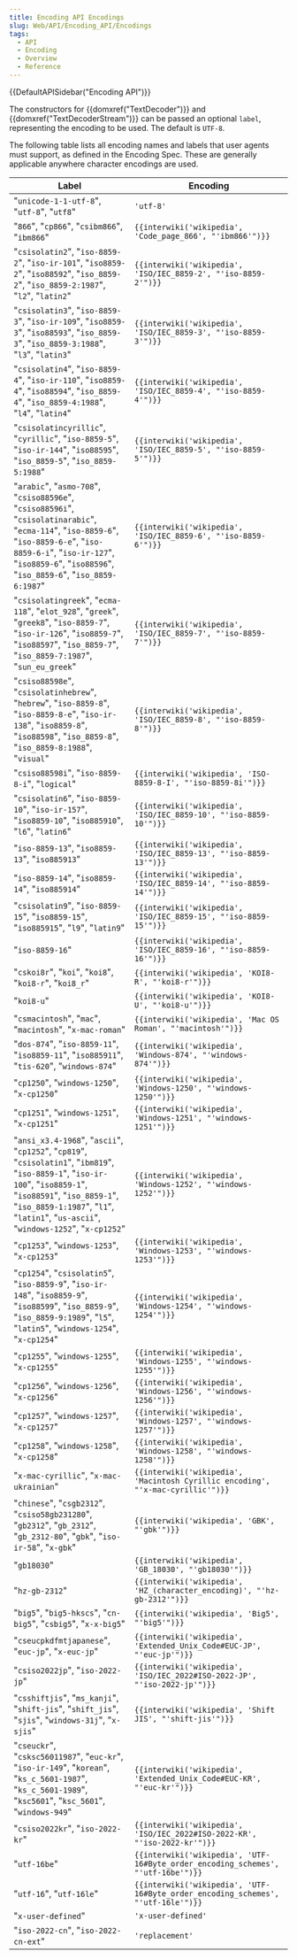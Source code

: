 ```yaml
---
title: Encoding API Encodings
slug: Web/API/Encoding_API/Encodings
tags:
  - API
  - Encoding
  - Overview
  - Reference
---
```

{{DefaultAPISidebar("Encoding API")}}

The constructors for {{domxref("TextDecoder")}} and {{domxref("TextDecoderStream")}} can be passed an optional `label`, representing the encoding to be used. The default is `UTF-8`.

The following table lists all encoding names and labels that user agents must support, as defined in the Encoding Spec. These are generally applicable anywhere character encodings are used.

| Label                                                                                                                                                                                                                                                 | Encoding                                                                                                   |
| ----------------------------------------------------------------------------------------------------------------------------------------------------------------------------------------------------------------------------------------------------- | ---------------------------------------------------------------------------------------------------------- |
| "`unicode-1-1-utf-8`", "`utf-8`", "`utf8`"                                                                                                                                                                                                            | `'utf-8'`                                                                                                  |
| "`866`", "`cp866`", "`csibm866`", "`ibm866`"                                                                                                                                                                                                          | `{{interwiki('wikipedia', 'Code_page_866', "'ibm866'")}}`                                 |
| "`csisolatin2`", "`iso-8859-2`", "`iso-ir-101`", "`iso8859-2`", "`iso88592`", "`iso_8859-2`", "`iso_8859-2:1987`", "`l2`", "`latin2`"                                                                                                                 | `{{interwiki('wikipedia', 'ISO/IEC_8859-2', "'iso-8859-2'")}}`                         |
| "`csisolatin3`", "`iso-8859-3`", "`iso-ir-109`", "`iso8859-3`", "`iso88593`", "`iso_8859-3`", "`iso_8859-3:1988`", "`l3`", "`latin3`"                                                                                                                 | `{{interwiki('wikipedia', 'ISO/IEC_8859-3', "'iso-8859-3'")}}`                         |
| "`csisolatin4`", "`iso-8859-4`", "`iso-ir-110`", "`iso8859-4`", "`iso88594`", "`iso_8859-4`", "`iso_8859-4:1988`", "`l4`", "`latin4`"                                                                                                                 | `{{interwiki('wikipedia', 'ISO/IEC_8859-4', "'iso-8859-4'")}}`                         |
| "`csisolatincyrillic`", "`cyrillic`", "`iso-8859-5`", "`iso-ir-144`", "`iso88595`", "`iso_8859-5`", "`iso_8859-5:1988`"                                                                                                                               | `{{interwiki('wikipedia', 'ISO/IEC_8859-5', "'iso-8859-5'")}}`                         |
| "`arabic`", "`asmo-708`", "`csiso88596e`", "`csiso88596i`", "`csisolatinarabic`", "`ecma-114`", "`iso-8859-6`", "`iso-8859-6-e`", "`iso-8859-6-i`", "`iso-ir-127`", "`iso8859-6`", "`iso88596`", "`iso_8859-6`", "`iso_8859-6:1987`"                  | `{{interwiki('wikipedia', 'ISO/IEC_8859-6', "'iso-8859-6'")}}`                         |
| "`csisolatingreek`", "`ecma-118`", "`elot_928`", "`greek`", "`greek8`", "`iso-8859-7`", "`iso-ir-126`", "`iso8859-7`", "`iso88597`", "`iso_8859-7`", "`iso_8859-7:1987`", "`sun_eu_greek`"                                                            | `{{interwiki('wikipedia', 'ISO/IEC_8859-7', "'iso-8859-7'")}}`                         |
| "`csiso88598e`", "`csisolatinhebrew`", "`hebrew`", "`iso-8859-8`", "`iso-8859-8-e`", "`iso-ir-138`", "`iso8859-8`", "`iso88598`", "`iso_8859-8`", "`iso_8859-8:1988`", "`visual`"                                                                     | `{{interwiki('wikipedia', 'ISO/IEC_8859-8', "'iso-8859-8'")}}`                         |
| "`csiso88598i`", "`iso-8859-8-i`", "`logical`"                                                                                                                                                                                                        | `{{interwiki('wikipedia', 'ISO-8859-8-I', "'iso-8859-8i'")}}`                         |
| "`csisolatin6`", "`iso-8859-10`", "`iso-ir-157`", "`iso8859-10`", "`iso885910`", "`l6`", "`latin6`"                                                                                                                                                   | `{{interwiki('wikipedia', 'ISO/IEC_8859-10', "'iso-8859-10'")}}`                     |
| "`iso-8859-13`", "`iso8859-13`", "`iso885913`"                                                                                                                                                                                                        | `{{interwiki('wikipedia', 'ISO/IEC_8859-13', "'iso-8859-13'")}}`                     |
| "`iso-8859-14`", "`iso8859-14`", "`iso885914`"                                                                                                                                                                                                        | `{{interwiki('wikipedia', 'ISO/IEC_8859-14', "'iso-8859-14'")}}`                     |
| "`csisolatin9`", "`iso-8859-15`", "`iso8859-15`", "`iso885915`", "`l9`", "`latin9`"                                                                                                                                                                   | `{{interwiki('wikipedia', 'ISO/IEC_8859-15', "'iso-8859-15'")}}`                     |
| "`iso-8859-16`"                                                                                                                                                                                                                                       | `{{interwiki('wikipedia', 'ISO/IEC_8859-16', "'iso-8859-16'")}}`                     |
| "`cskoi8r`", "`koi`", "`koi8`", "`koi8-r`", "`koi8_r`"                                                                                                                                                                                                | `{{interwiki('wikipedia', 'KOI8-R', "'koi8-r'")}}`                                         |
| "`koi8-u`"                                                                                                                                                                                                                                            | `{{interwiki('wikipedia', 'KOI8-U', "'koi8-u'")}}`                                         |
| "`csmacintosh`", "`mac`", "`macintosh`", "`x-mac-roman`"                                                                                                                                                                                              | `{{interwiki('wikipedia', 'Mac OS Roman', "'macintosh'")}}`                             |
| "`dos-874`", "`iso-8859-11`", "`iso8859-11`", "`iso885911`", "`tis-620`", "`windows-874`"                                                                                                                                                             | `{{interwiki('wikipedia', 'Windows-874', "'windows-874'")}}`                             |
| "`cp1250`", "`windows-1250`", "`x-cp1250`"                                                                                                                                                                                                            | `{{interwiki('wikipedia', 'Windows-1250', "'windows-1250'")}}`                         |
| "`cp1251`", "`windows-1251`", "`x-cp1251`"                                                                                                                                                                                                            | `{{interwiki('wikipedia', 'Windows-1251', "'windows-1251'")}}`                         |
| "`ansi_x3.4-1968`", "`ascii`", "`cp1252`", "`cp819`", "`csisolatin1`", "`ibm819`", "`iso-8859-1`", "`iso-ir-100`", "`iso8859-1`", "`iso88591`", "`iso_8859-1`", "`iso_8859-1:1987`", "`l1`", "`latin1`", "`us-ascii`", "`windows-1252`", "`x-cp1252`" | `{{interwiki('wikipedia', 'Windows-1252', "'windows-1252'")}}`                         |
| "`cp1253`", "`windows-1253`", "`x-cp1253`"                                                                                                                                                                                                            | `{{interwiki('wikipedia', 'Windows-1253', "'windows-1253'")}}`                         |
| "`cp1254`", "`csisolatin5`", "`iso-8859-9`", "`iso-ir-148`", "`iso8859-9`", "`iso88599`", "`iso_8859-9`", "`iso_8859-9:1989`", "`l5`", "`latin5`", "`windows-1254`", "`x-cp1254`"                                                                     | `{{interwiki('wikipedia', 'Windows-1254', "'windows-1254'")}}`                         |
| "`cp1255`", "`windows-1255`", "`x-cp1255`"                                                                                                                                                                                                            | `{{interwiki('wikipedia', 'Windows-1255', "'windows-1255'")}}`                         |
| "`cp1256`", "`windows-1256`", "`x-cp1256`"                                                                                                                                                                                                            | `{{interwiki('wikipedia', 'Windows-1256', "'windows-1256'")}}`                         |
| "`cp1257`", "`windows-1257`", "`x-cp1257`"                                                                                                                                                                                                            | `{{interwiki('wikipedia', 'Windows-1257', "'windows-1257'")}}`                         |
| "`cp1258`", "`windows-1258`", "`x-cp1258`"                                                                                                                                                                                                            | `{{interwiki('wikipedia', 'Windows-1258', "'windows-1258'")}}`                         |
| "`x-mac-cyrillic`", "`x-mac-ukrainian`"                                                                                                                                                                                                               | `{{interwiki('wikipedia', 'Macintosh Cyrillic encoding', "'x-mac-cyrillic'")}}` |
| "`chinese`", "`csgb2312`", "`csiso58gb231280`", "`gb2312`", "`gb_2312`", "`gb_2312-80`", "`gbk`", "`iso-ir-58`", "`x-gbk`"                                                                                                                            | `{{interwiki('wikipedia', 'GBK', "'gbk'")}}`                                                 |
| "`gb18030`"                                                                                                                                                                                                                                           | `{{interwiki('wikipedia', 'GB_18030', "'gb18030'")}}`                                     |
| "`hz-gb-2312`"                                                                                                                                                                                                                                        | `{{interwiki('wikipedia', 'HZ_(character_encoding)', "'hz-gb-2312'")}}`             |
| "`big5`", "`big5-hkscs`", "`cn-big5`", "`csbig5`", "`x-x-big5`"                                                                                                                                                                                       | `{{interwiki('wikipedia', 'Big5', "'big5'")}}`                                             |
| "`cseucpkdfmtjapanese`", "`euc-jp`", "`x-euc-jp`"                                                                                                                                                                                                     | `{{interwiki('wikipedia', 'Extended_Unix_Code#EUC-JP', "'euc-jp'")}}`                 |
| "`csiso2022jp`", "`iso-2022-jp`"                                                                                                                                                                                                                      | `{{interwiki('wikipedia', 'ISO/IEC_2022#ISO-2022-JP', "'iso-2022-jp'")}}`         |
| "`csshiftjis`", "`ms_kanji`", "`shift-jis`", "`shift_jis`", "`sjis`", "`windows-31j`", "`x-sjis`"                                                                                                                                                     | `{{interwiki('wikipedia', 'Shift JIS', "'shift-jis'")}}`                                 |
| "`cseuckr`", "`csksc56011987`", "`euc-kr`", "`iso-ir-149`", "`korean`", "`ks_c_5601-1987`", "`ks_c_5601-1989`", "`ksc5601`", "`ksc_5601`", "`windows-949`"                                                                                            | `{{interwiki('wikipedia', 'Extended_Unix_Code#EUC-KR', "'euc-kr'")}}`                 |
| "`csiso2022kr`", "`iso-2022-kr`"                                                                                                                                                                                                                      | `{{interwiki('wikipedia', 'ISO/IEC_2022#ISO-2022-KR', "'iso-2022-kr'")}}`         |
| "`utf-16be`"                                                                                                                                                                                                                                          | `{{interwiki('wikipedia', 'UTF-16#Byte_order_encoding_schemes', "'utf-16be'")}}` |
| "`utf-16`", "`utf-16le`"                                                                                                                                                                                                                              | `{{interwiki('wikipedia', 'UTF-16#Byte_order_encoding_schemes', "'utf-16le'")}}` |
| "`x-user-defined`"                                                                                                                                                                                                                                    | `'x-user-defined'`                                                                                         |
| "`iso-2022-cn`", "`iso-2022-cn-ext`"                                                                                                                                                                                                                  | `'replacement'`                                                                                            |
